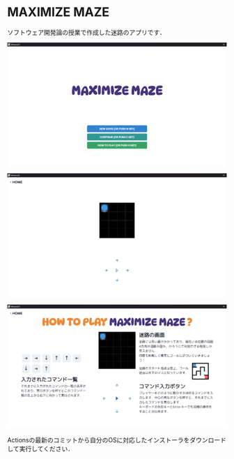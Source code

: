 # MAXIMIZE MAZE

ソフトウェア開発論の授業で作成した迷路のアプリです．

![](public/home_screen.png)

![](public/game_screen.png)

![](public/description_screen.png)

Actionsの最新のコミットから自分のOSに対応したインストーラをダウンロードして実行してください．

